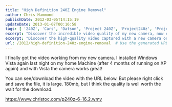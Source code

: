 ```yaml
---
title: "High Definition 240Z Engine Removal"
author: Chris Hammond
publishDate: 2012-03-05T14:15:19
updateDate: 2013-01-07T00:16:58
tags: [ '240Z', 'Cars', 'Datsun', 'Project 240Z', 'Project240z', 'Project240Zcom' ]
excerpt: "Discover the incredible video quality of my new camera, now compatible with Windows Vista. Experience the worth-the-wait download at the provided link."
excerpt: "Discover the high-quality video captured with a new camera on Windows Vista. Download the 180mb file for an impressive viewing experience at URL."
url: /2012/high-definition-240z-engine-removal  # Use the generated URL with year
---
```

<p>I finally got the video working from my new camera. I installed Windows Vista again last night on my home Machine (after 4 months of running on XP again) and with Vista the camera works great!</p> <p>You can see/download the video with the URL below. But please right click and save the file, it is large. 180mb, but I think the quality is well worth the wait for the download.</p> <p><a href="https://www.christoc.com/p240z-6-16.2.wmv">https://www.christoc.com/p240z-6-16.2.wmv</a></p>



